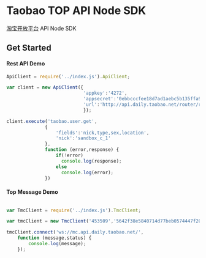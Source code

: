 # Taobao TOP API Node SDK

[淘宝开放平台](http://open.taobao.com/doc2/api_list.htm) API Node SDK

## Get Started

#### Rest API Demo
```js
ApiClient = require('../index.js').ApiClient;

var client = new ApiClient({
                            'appkey':'4272',
                            'appsecret':'0ebbcccfee18d7ad1aebc5b135ffa906',
                            'url':'http://api.daily.taobao.net/router/rest'
                            });

client.execute('taobao.user.get',
              {
                  'fields':'nick,type,sex,location',
                  'nick':'sandbox_c_1'
              },
              function (error,response) {
                  if(!error)
                    console.log(response);
                  else
                    console.log(error);
              })
```

#### Top Message Demo

```js

var TmcClient = require('../index.js').TmcClient;

var tmcClient = new TmcClient('453509','5642f38e5840714d77beb0574447f204','default');

tmcClient.connect('ws://mc.api.daily.taobao.net/',
    function (message,status) {
        console.log(message);
    });

```